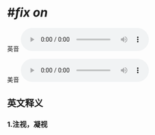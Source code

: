 # ***\#fix on*** 
英音
<audio src="./media/fix on1.aac" controls="controls"></audio>

美音
<audio src="./media/fix on2.aac" controls="controls"></audio>



  

英文释义
---
### 1.**注视，凝视**  


